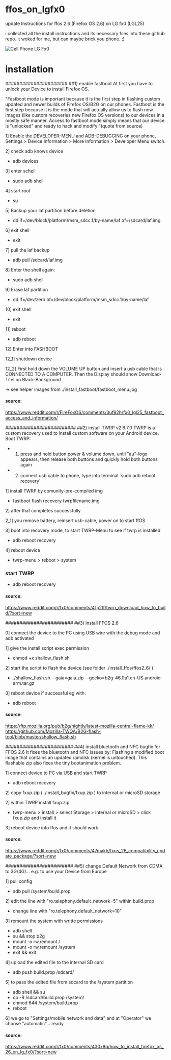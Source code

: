# ffos_on_lgfx0
update Instructions for ffos 2.6 (Firefox OS 2.6) on LG fx0 (LGL25)

i collected all the install instructions and its necessary files into these github repo.
it woked for me, but can maybe brick you phone. ;)

<img src="https://github.com/stephanfriedrich/ffos_on_lgfx0/blob/master/lg_fx0.jpeg?raw=true" alt="Cell Phone LG Fx0">

# installation

######################
##1) enable fastboot
At first you have to unlock your Device to install Firefox OS.

"Fastboot mode is important because it is the first step in flashing custom updated and newer builds of Firefox OS/B2G on our phones. Fastboot is the first step because it is the mode that will actually allow us to flash new images (like custom recoveries new Firefox OS versions) to our devices in a mostly safe manner. Access to fastboot mode simply means that our device is "unlocked" and ready to hack and modify!"(quote from source)

1] Enable the DEVELOPER-MENU and ADB-DEBUGGING on your phone,  Settings > Device Information > More Information > Developer Menu switch.

2] check adb knows device
- adb devices

3] enter schell
- sudo adb shell

4] start root
- su

5] Backup your laf partition before deletion
- dd if=/dev/block/platform/msm_sdcc.1/by-name/laf of=/sdcard/laf.img

6] exit shell
- exit

7] pull the laf backup
- adb pull /sdcard/laf.img

8] Enter the shell again:
- sudo adb shell

9] Erase laf partition
- dd if=/dev/zero of=/dev/block/platform/msm_sdcc.1/by-name/laf

10] exit shell
- exit

11] reboot
- adb reboot


12] Enter into FASHBOOT

12_1] shutdown device

12_2] First hold down the VOLUME UP button and insert a usb cable that is CONNECTED TO A COMPUTER.
Then the Display should show Download-Titel on Black-Background

-> see helper images from ./install_fastboot/fastboot_menu.jpg

#### source:
https://www.reddit.com/r/FireFoxOS/comments/3uf92h/fx0_lgl25_fastboot_access_and_information/


#########################
##2) install TWRP v2.8.7.0
TWRP is a custom recovery used to install custom software on your Android device.
Boot TWRP:
- 1) press and hold button power & volume down, until "au"-logo appears, then release both buttons and quickly hold both buttons again
-  2) connect usb cable to phone, type into terminal ´sudo adb reboot recovery´


1] install TWRP by comunity-pre-compiled img
- fastboot flash recovery twrpfilename.img

2] after that completes successfully 

2_1] you remove battery, reinsert usb-cable, power on to start ffOS

3] boot into recovery mode, to start TWRP-Menu to see if twrp is installed 
- adb reboot recovery

4] reboot device
- twrp-menu > reboot > system

### start TWRP
- adb reboot recovery

#### source:
https://www.reddit.com/r/fx0/comments/41p2tf/twrp_download_how_to_build/?sort=new


########################
##3) install FFOS 2.6

0] connect the device to the PC using USB wire with the debug mode and adb activated

1] give the install script exec permission
- chmod +x shallow_flash.sh

2] start the script to flash the device (see folder ./install_ffos/ffos2_6/ )
- ./shallow_flash.sh --gaia=gaia.zip --gecko=b2g-46.0a1.en-US.android-arm.tar.gz

3] reboot device if successful eg with:
- adb reboot

#### source:
https://ftp.mozilla.org/pub/b2g/nightly/latest-mozilla-central-flame-kk/
https://github.com/Mozilla-TWQA/B2G-flash-tool/blob/master/shallow_flash.sh

########################
##4) install bluetooth and NFC bugfix for FFOS 2.6
It fixes the bluetooth and NFC issues by:
Flashing a modified boot image that contains an updated ramdisk (kernel is untouched).
This flashable zip also fixes the tiny bootanimation problem.



1] connect device to PC via USB and start TWRP
- adb reboot recovery

2] copy fxup.zip ( ./install_bugfix/fxup.zip ) to internat or microSD storage

2] within TWRP install fxup.zip
- twrp-menu > install > select Storage > internal or microSD > click fxup.zip and install it

3] reboot device into ffos and it should work

#### source:
https://www.reddit.com/r/fx0/comments/47makh/fxos_26_compatibility_update_package/?sort=new


########################
##5) change Default Network from CDMA to 3G/4G/...
e.g. to use your Device from Europe

1] pull config
- adb pull /system/build.prop

2] edit the line with "ro.telephony.default_network=5" within build.prop
- change line with "ro.telephony.default_network=10"

3] remount the system with writte permissions
- adb shell
- su && stop b2g
- mount -o rw,remount /
- mount -o rw,remount /system
- exit && exit

4] upload the edited file to the internal SD card
- adb push build.prop /sdcard/

5] to pass the edited file from sdcard to the /system partition
- adb shell && su
- cp -R /sdcard/build.prop /system/
- chmod 644 /system/build.prop
- reboot

6] we go to "Settings/mobile network and data" and at "Operator" we choose "automatic"... ready


#### source:
https://www.reddit.com/r/fx0/comments/430x8q/how_to_install_firefox_os_26_en_lg_fx0/?sort=new

